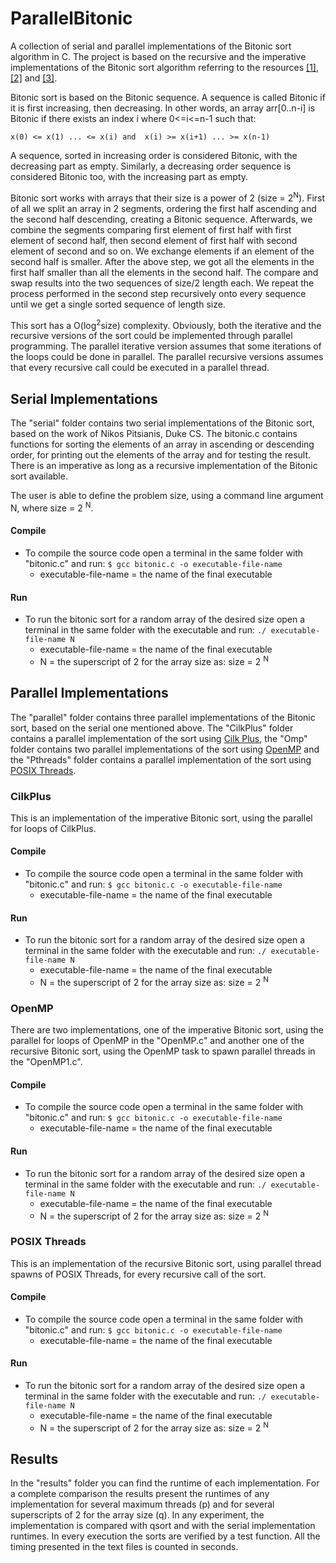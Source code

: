 
# ParallelBitonic
A collection of serial and parallel implementations of the Bitonic sort algorithm in C. The project is based on the recursive and the imperative implementations of the Bitonic sort algorithm referring to the resources [[1]](http://www.cag.lcs.mit.edu/streamit/results/bitonic/code/c/bitonic.c), [[2]](http://www.tools-of-computing.com/tc/CS/Sorts/bitonic_sort.htm) and [[3]](http://www.iti.fh-flensburg.de/lang/algorithmen/sortieren/bitonic/bitonicen.htm ). 

Bitonic sort is based on the Bitonic sequence. A sequence is called Bitonic if it is first increasing, then decreasing. In other words, an array arr[0..n-i] is Bitonic if there exists an index i where 0<=i<=n-1 such that:

```x(0) <= x(1) ... <= x(i) and  x(i) >= x(i+1) ... >= x(n-1)```

A sequence, sorted in increasing order is considered Bitonic, with the decreasing part as empty. Similarly, a decreasing order sequence is considered Bitonic too, with the increasing part as empty.

Bitonic sort works with arrays that their size is a power of 2 (size = 2<sup>N</sup>). First of all we split an array in 2 segments, ordering the first half ascending and the second half descending, creating a Bitonic sequence. Afterwards, we combine the segments comparing first element of first half with first element of second half, then second element of first half with second element of second and so on. We exchange elements if an element of the second half is smaller. After the above step, we got all the elements in the first half smaller than all the elements in the second half. The compare and swap results into the two sequences of size/2 length each. We repeat the process performed in the second step recursively onto every sequence until we get a single sorted sequence of length size.

This sort has a O(log<sup>2</sup>size) complexity. Obviously, both the iterative and the recursive versions of the sort could be implemented through parallel programming. The parallel iterative version assumes that some iterations of the loops could be done in parallel. The parallel recursive versions assumes that every recursive call could be executed in a parallel thread.

## Serial Implementations
The "serial" folder contains two serial implementations of the Bitonic sort, based on the work of Nikos Pitsianis, Duke CS. The bitonic.c contains functions for sorting the elements of an array in ascending or descending order, for printing out the elements of the array and for testing the result. There is an imperative as long as a recursive implementation of the Bitonic sort available.

The user is able to define the problem size, using  a command line argument N, where size = 2 <sup>N</sup>.

#### Compile
- To compile the source code open a terminal in the same folder with "bitonic.c" and run:
```$ gcc bitonic.c -o executable-file-name```
	- executable-file-name = the name of the final executable

#### Run
- To run the bitonic sort for a random array of the desired size open a terminal in the same folder with the executable and run:
```./ executable-file-name N```
	- executable-file-name = the name of the final executable
	- N = the superscript of 2 for the array size as: size = 2 <sup>N</sup>


## Parallel Implementations
The "parallel" folder contains three parallel implementations of the Bitonic sort, based on the serial one mentioned above. The "CilkPlus" folder contains a parallel implementation of the sort using [Cilk Plus](https://www.cilkplus.org/), the "Omp" folder contains two parallel implementations of the sort using [OpenMP](https://www.openmp.org/) and the "Pthreads" folder contains a parallel implementation of the sort using [POSIX Threads](https://pubs.opengroup.org/onlinepubs/9699919799/basedefs/pthread.h.html).

### CilkPlus
This is an implementation of the imperative Bitonic sort, using the parallel for loops of CilkPlus.

#### Compile
- To compile the source code open a terminal in the same folder with "bitonic.c" and run:
```$ gcc bitonic.c -o executable-file-name```
	- executable-file-name = the name of the final executable

#### Run
- To run the bitonic sort for a random array of the desired size open a terminal in the same folder with the executable and run:
```./ executable-file-name N```
	- executable-file-name = the name of the final executable
	- N = the superscript of 2 for the array size as: size = 2 <sup>N</sup>

### OpenMP
There are two implementations, one of the imperative Bitonic sort, using the parallel for loops of OpenMP in the "OpenMP.c" and another one of the recursive Bitonic sort, using the OpenMP task to spawn parallel threads in the "OpenMP1.c".

#### Compile
- To compile the source code open a terminal in the same folder with "bitonic.c" and run:
```$ gcc bitonic.c -o executable-file-name```
	- executable-file-name = the name of the final executable

#### Run
- To run the bitonic sort for a random array of the desired size open a terminal in the same folder with the executable and run:
```./ executable-file-name N```
	- executable-file-name = the name of the final executable
	- N = the superscript of 2 for the array size as: size = 2 <sup>N</sup>

### POSIX Threads
This is an implementation of the recursive Bitonic sort, using parallel thread spawns of POSIX Threads, for every recursive call of the sort.

#### Compile
- To compile the source code open a terminal in the same folder with "bitonic.c" and run:
```$ gcc bitonic.c -o executable-file-name```
	- executable-file-name = the name of the final executable

#### Run
- To run the bitonic sort for a random array of the desired size open a terminal in the same folder with the executable and run:
```./ executable-file-name N```
	- executable-file-name = the name of the final executable
	- N = the superscript of 2 for the array size as: size = 2 <sup>N</sup>

## Results
In the "results" folder you can find the runtime of each implementation. For a complete comparison the results present the runtimes of any implementation for several maximum threads (p) and for several superscripts of 2 for the array size (q). In any experiment, the implementation is compared with qsort and with the serial implementation runtimes. In every execution the sorts are verified by a test function. All the timing presented in the text files is counted in seconds.
